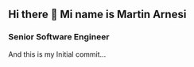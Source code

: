 ## Hi there 👋 Mi name is Martin Arnesi
### Senior Software Engineer 

And this is my Initial commit...
